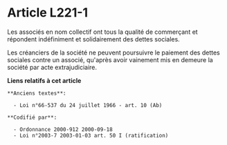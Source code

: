 # Article L221-1

Les associés en nom collectif ont tous la qualité de commerçant et répondent indéfiniment et solidairement des dettes
sociales.

Les créanciers de la société ne peuvent poursuivre le paiement des dettes sociales contre un associé, qu'après avoir
vainement mis en demeure la société par acte extrajudiciaire.

**Liens relatifs à cet article**

	**Anciens textes**:

	  - Loi n°66-537 du 24 juillet 1966 - art. 10 (Ab)

	**Codifié par**:

	  - Ordonnance 2000-912 2000-09-18
	  - Loi n°2003-7 2003-01-03 art. 50 I (ratification)
